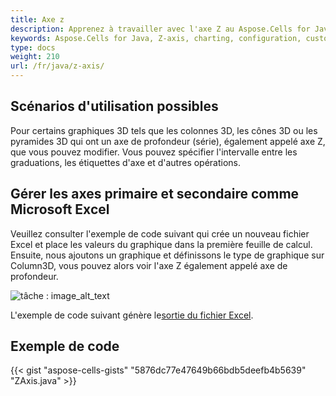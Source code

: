 ```yaml
---
title: Axe z
description: Apprenez à travailler avec l'axe Z au Aspose.Cells for Java. Notre guide vous aidera à comprendre comment configurer et personnaliser l'axe Z, y compris son échelle et ses étiquettes, pour améliorer vos graphiques.
keywords: Aspose.Cells for Java, Z-axis, charting, configuration, customization, scale, labels.
type: docs
weight: 210
url: /fr/java/z-axis/
---
```

##  **Scénarios d'utilisation possibles**
Pour certains graphiques 3D tels que les colonnes 3D, les cônes 3D ou les pyramides 3D qui ont un axe de profondeur (série), également appelé axe Z, que vous pouvez modifier. Vous pouvez spécifier l'intervalle entre les graduations, les étiquettes d'axe et d'autres opérations.
##  **Gérer les axes primaire et secondaire comme Microsoft Excel**
 Veuillez consulter l'exemple de code suivant qui crée un nouveau fichier Excel et place les valeurs du graphique dans la première feuille de calcul. Ensuite, nous ajoutons un graphique et définissons le type de graphique sur Column3D, vous pouvez alors voir l'axe Z également appelé axe de profondeur.

![tâche : image_alt_text](excel.png)

 L'exemple de code suivant génère le[sortie du fichier Excel](ZAxis.xlsx).

##  **Exemple de code**
{{< gist "aspose-cells-gists" "5876dc77e47649b66bdb5deefb4b5639" "ZAxis.java" >}}
